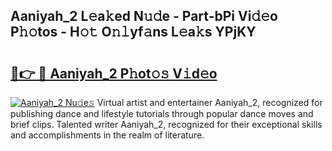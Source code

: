 ## Aaniyah_2 L𝚎a𝚔ed N𝚞𝚍e - Part-bPi Vi𝚍𝚎o P𝚑𝚘tos - H𝚘𝚝 O𝚗𝚕yf𝚊ns L𝚎a𝚔s YPjKY

# <h2><a href="http://kf8d3v.oniu.top/?m=Aaniyah_2">🔗👉 🔴 Aaniyah_2 P𝚑ot𝚘𝚜 V𝚒d𝚎o</a></h2>

[![Aaniyah_2 Nu𝚍e𝚜](https://i.imgur.com/0qMVB7G.gif)](http://kf8d3v.oniu.top/?m=Aaniyah_2)
Virtual artist and entertainer Aaniyah_2, recognized for publishing dance and lifestyle tutorials through popular dance moves and brief clips. Talented writer Aaniyah_2, recognized for their exceptional skills and accomplishments in the realm of literature.  
